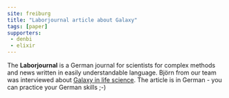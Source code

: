 ```yaml
---
site: freiburg
title: "Laborjournal article about Galaxy"
tags: [paper]
supporters:
 - denbi
 - elixir
---
```


The **Laborjournal** is a German journal for scientists for complex methods and news written in easily understandable language. Björn from our team was interviewed about [Galaxy in life science](http://www.laborjournal-archiv.de/epaper/LJ_19_12/50/index.html). The article is in German - you can practice your German skills ;-)
